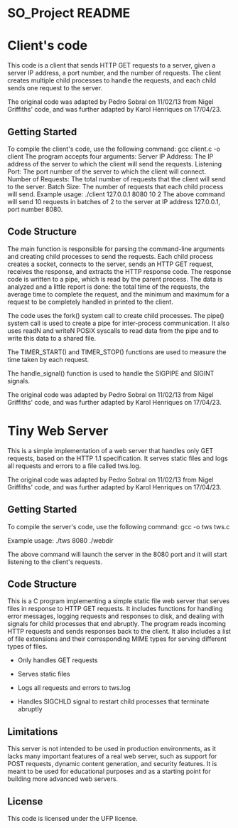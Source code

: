 # SO_Project README

# Client's code
This code is a client that sends HTTP GET requests to a server, given a server IP address, a port number, and the number of requests. The client creates multiple child processes to handle the requests, and each child sends one request to the server.

The original code was adapted by Pedro Sobral on 11/02/13 from Nigel Griffiths' code, and was further adapted by Karol Henriques on 17/04/23.

## Getting Started

To compile the client's code, use the following command: gcc client.c -o client
The program accepts four arguments:
Server IP Address: The IP address of the server to which the client will send the requests.
Listening Port: The port number of the server to which the client will connect.
Number of Requests: The total number of requests that the client will send to the server.
Batch Size: The number of requests that each child process will send.
Example usage:
./client 127.0.0.1 8080 10 2
The above command will send 10 requests in batches of 2 to the server at IP address 127.0.0.1, port number 8080.

## Code Structure

The main function is responsible for parsing the command-line arguments and creating child processes to send the requests. Each child process creates a socket, connects to the server, sends an HTTP GET request, receives the response, and extracts the HTTP response code. The response code is written to a pipe, which is read by the parent process. The data is analyzed and a little report is done: the total time of the requests, the average time to complete the request, and the minimum and maximum for a request to be completely handled in printed to the client.

The code uses the fork() system call to create child processes. The pipe() system call is used to create a pipe for inter-process communication. It also uses readN and writeN POSIX syscalls to read data from the pipe and to write this data to a shared file.

The TIMER_START() and TIMER_STOP() functions are used to measure the time taken by each request.

The handle_signal() function is used to handle the SIGPIPE and SIGINT signals.

The original code was adapted by Pedro Sobral on 11/02/13 from Nigel Griffiths' code, and was further adapted by Karol Henriques on 17/04/23.

# Tiny Web Server

This is a simple implementation of a web server that handles only GET requests, based on the HTTP 1.1 specification. It serves static files and logs all requests and errors to a file called tws.log.

The original code was adapted by Pedro Sobral on 11/02/13 from Nigel Griffiths' code, and was further adapted by Karol Henriques on 17/04/23.

## Getting Started

To compile the server's code, use the following command: gcc -o tws tws.c

Example usage:
./tws 8080 ./webdir

The above command will launch the server in the 8080 port and it will start listening to the client's requests.

## Code Structure

This is a C program implementing a simple static file web server that serves files in response to HTTP GET requests. It includes functions for handling error messages, logging requests and responses to disk, and dealing with signals for child processes that end abruptly. The program reads incoming HTTP requests and sends responses back to the client. It also includes a list of file extensions and their corresponding MIME types for serving different types of files.

- Only handles GET requests

- Serves static files

- Logs all requests and errors to tws.log

- Handles SIGCHLD signal to restart child processes that terminate abruptly

## Limitations

This server is not intended to be used in production environments, as it lacks many important features of a real web server, such as support for POST requests, dynamic content generation, and security features. It is meant to be used for educational purposes and as a starting point for building more advanced web servers.

## License

This code is licensed under the UFP license.


